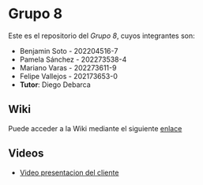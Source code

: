 # Grupo 8

Este es el repositorio del *Grupo 8*, cuyos integrantes son:
* Benjamin Soto   - 202204516-7
* Pamela Sánchez  - 202273538-4
* Mariano Varas   - 202273611-9
* Felipe Vallejos - 202173653-0
* **Tutor**: Diego Debarca 

## Wiki
Puede acceder a la Wiki mediante el siguiente [enlace](https://gitlab.com/analisis-y-dise-o-de-software/Vigifia/-/wikis/home)

## Videos

* [Video presentacion del cliente](https://www.youtube.com/watch?v=abJau21SDIk)


